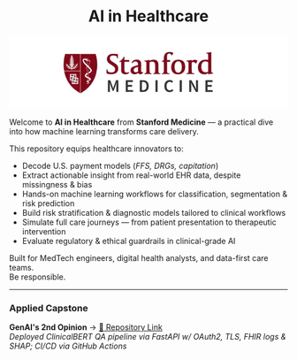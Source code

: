 <h1 align="center">AI in Healthcare</h1>

<p align="center">
  <img src="https://github.com/sobcza11/AI-in-Healthcare-Stanford/blob/main/_supporting/med_sch.png" alt="Stanford Medical School">
</p>

Welcome to **AI in Healthcare** from **Stanford Medicine** — a practical dive into how machine learning transforms care delivery.

This repository equips healthcare innovators to:

- Decode U.S. payment models (<i>FFS, DRGs, capitation</i>)  
- Extract actionable insight from real-world EHR data, despite missingness & bias  
- Hands-on machine learning workflows for classification, segmentation & risk prediction  
- Build risk stratification & diagnostic models tailored to clinical workflows  
- Simulate full care journeys — from patient presentation to therapeutic intervention  
- Evaluate regulatory & ethical guardrails in clinical-grade AI  

Built for MedTech engineers, digital health analysts, and data-first care teams.  
Be responsible.

---

### Applied Capstone  
**GenAI's 2nd Opinion** → [🔗 Repository Link](https://github.com/sobcza11/genai-2nd-opinion)  
<i>Deployed ClinicalBERT QA pipeline via FastAPI w/ OAuth2, TLS, FHIR logs & SHAP; CI/CD via GitHub Actions</i>
